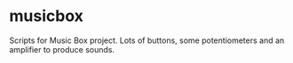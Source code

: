 # musicbox
Scripts for Music Box project. Lots of buttons, some potentiometers and an amplifier to produce sounds.
